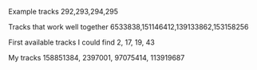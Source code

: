 Example tracks
292,293,294,295

Tracks that work well together
6533838,151146412,139133862,153158256

First available tracks I could find
2, 17, 19, 43

My tracks
158851384, 2397001, 97075414, 113919687
